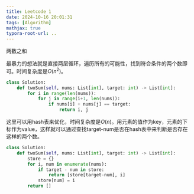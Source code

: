 ```yaml
---
title: Leetcode 1
date: 2024-10-16 20:01:31
tags: [Algorithm]
mathjax: true
typora-root-url: ..
---
```


两数之和

最暴力的想法就是直接两层循环，遍历所有的可能性，找到符合条件的两个数即可。时间复杂度是$O(n^2)$。
```python
class Solution:
    def twoSum(self, nums: List[int], target: int) -> List[int]:
        for i in range(len(nums)):
            for j in range(i+1, len(nums)):
                if nums[i] + nums[j] == target:
                    return i, j
```

这里可以用hash表来优化，时间复杂度是$O(n)$。用元素的值作为key，元素的下标作为value，这样就可以通过查找target-num是否在hash表中来判断是否存在这样的两个数。
```python
class Solution:
    def twoSum(self, nums: List[int], target: int) -> List[int]:
        store = {}
        for i, num in enumerate(nums):
            if target - num in store:
                return [store[target-num], i]
            store[num] = i
        return []
```